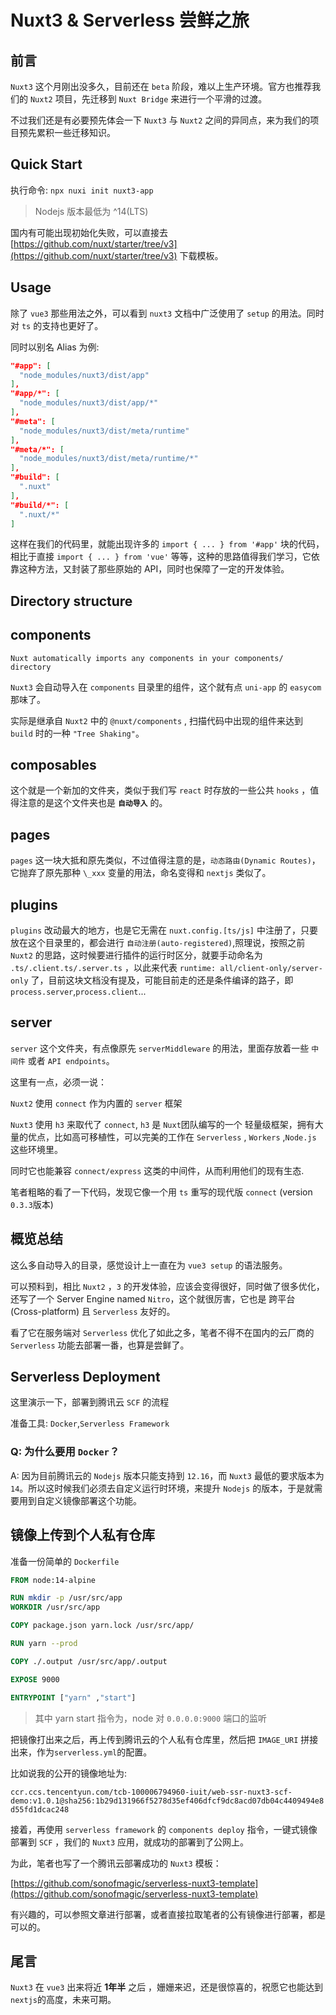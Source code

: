 # Nuxt3 & Serverless 尝鲜之旅

## 前言

`Nuxt3` 这个月刚出没多久，目前还在 `beta` 阶段，难以上生产环境。官方也推荐我们的 `Nuxt2` 项目，先迁移到 `Nuxt Bridge` 来进行一个平滑的过渡。

不过我们还是有必要预先体会一下 `Nuxt3` 与 `Nuxt2` 之间的异同点，来为我们的项目预先累积一些迁移知识。

## Quick Start

执行命令: `npx nuxi init nuxt3-app`

> Nodejs 版本最低为 ^14(LTS)

国内有可能出现初始化失败，可以直接去 [https://github.com/nuxt/starter/tree/v3](https://github.com/nuxt/starter/tree/v3) 下载模板。

## Usage

除了 `vue3` 那些用法之外，可以看到 `nuxt3` 文档中广泛使用了 `setup` 的用法。同时对 `ts` 的支持也更好了。

同时以别名 Alias 为例:

```json
"#app": [
  "node_modules/nuxt3/dist/app"
],
"#app/*": [
  "node_modules/nuxt3/dist/app/*"
],
"#meta": [
  "node_modules/nuxt3/dist/meta/runtime"
],
"#meta/*": [
  "node_modules/nuxt3/dist/meta/runtime/*"
],
"#build": [
  ".nuxt"
],
"#build/*": [
  ".nuxt/*"
]
```

这样在我们的代码里，就能出现许多的 `import { ... } from '#app'` 块的代码，相比于直接 `import { ... } from 'vue'` 等等，这种的思路值得我们学习，它依靠这种方法，又封装了那些原始的 API，同时也保障了一定的开发体验。

## Directory structure

## components

`Nuxt automatically imports any components in your components/ directory`

`Nuxt3` 会自动导入在 `components` 目录里的组件，这个就有点 `uni-app` 的 `easycom` 那味了。

实际是继承自 `Nuxt2` 中的 `@nuxt/components` , 扫描代码中出现的组件来达到 `build` 时的一种 `"Tree Shaking"`。

## composables

这个就是一个新加的文件夹，类似于我们写 `react` 时存放的一些公共 `hooks` ，值得注意的是这个文件夹也是 **`自动导入`** 的。

## pages

`pages` 这一块大抵和原先类似，不过值得注意的是，`动态路由(Dynamic Routes)`，它抛弃了原先那种 `\_xxx` 变量的用法，命名变得和 `nextjs` 类似了。

## plugins

`plugins` 改动最大的地方，也是它无需在 `nuxt.config.[ts/js]` 中注册了，只要放在这个目录里的，都会进行 `自动注册(auto-registered)`,照理说，按照之前 `Nuxt2` 的思路，这时候要进行插件的运行时区分，就要手动命名为 `.ts/.client.ts/.server.ts` ，以此来代表 `runtime: all/client-only/server-only` 了，目前这块文档没有提及，可能目前走的还是条件编译的路子，即 `process.server`,`process.client`...

## server

`server` 这个文件夹，有点像原先 `serverMiddleware` 的用法，里面存放着一些 `中间件` 或者 `API endpoints`。

这里有一点，必须一说：

`Nuxt2` 使用 `connect` 作为内置的 `server` 框架

`Nuxt3` 使用 `h3` 来取代了 `connect`, `h3` 是 `Nuxt`团队编写的一个
轻量级框架，拥有大量的优点，比如高可移植性，可以完美的工作在 `Serverless` , `Workers` ,`Node.js` 这些环境里。

同时它也能兼容 `connect/express` 这类的中间件，从而利用他们的现有生态.

笔者粗略的看了一下代码，发现它像一个用 `ts` 重写的现代版 `connect` (version `0.3.3`版本)

## 概览总结

这么多自动导入的目录，感觉设计上一直在为 `vue3 setup` 的语法服务。

可以预料到，相比 `Nuxt2` ，`3` 的开发体验，应该会变得很好，同时做了很多优化，还写了一个 Server Engine named `Nitro`，这个就很厉害，它也是 跨平台(Cross-platform) 且 `Serverless` 友好的。

看了它在服务端对 `Serverless` 优化了如此之多，笔者不得不在国内的云厂商的 `Serverless` 功能去部署一番，也算是尝鲜了。

## Serverless Deployment

这里演示一下，部署到腾讯云 `SCF` 的流程

准备工具: `Docker`,`Serverless Framework`

### Q: 为什么要用 `Docker`？ 

A: 因为目前腾讯云的 `Nodejs` 版本只能支持到 `12.16`，而 `Nuxt3` 最低的要求版本为 `14`。所以这时候我们必须去自定义运行时环境，来提升 `Nodejs` 的版本，于是就需要用到自定义镜像部署这个功能。

## 镜像上传到个人私有仓库

准备一份简单的 `Dockerfile`
```dockerfile
FROM node:14-alpine

RUN mkdir -p /usr/src/app
WORKDIR /usr/src/app

COPY package.json yarn.lock /usr/src/app/

RUN yarn --prod

COPY ./.output /usr/src/app/.output

EXPOSE 9000

ENTRYPOINT ["yarn" ,"start"]
```

> 其中 yarn start 指令为，node 对 `0.0.0.0:9000` 端口的监听

把镜像打出来之后，再上传到腾讯云的个人私有仓库里，然后把 `IMAGE_URI` 拼接出来，作为`serverless.yml`的配置。

比如说我的公开的镜像地址为:

`ccr.ccs.tencentyun.com/tcb-100006794960-iuit/web-ssr-nuxt3-scf-demo:v1.0.1@sha256:1b29d131966f5278d35ef406dfcf9dc8acd07db04c4409494e8d55fd1dcac248`

接着，再使用 `serverless framework` 的 `components deploy` 指令，一键式镜像部署到 `SCF` ，我们的 `Nuxt3` 应用，就成功的部署到了公网上。

为此，笔者也写了一个腾讯云部署成功的 `Nuxt3` 模板：

[https://github.com/sonofmagic/serverless-nuxt3-template](https://github.com/sonofmagic/serverless-nuxt3-template)

有兴趣的，可以参照文章进行部署，或者直接拉取笔者的公有镜像进行部署，都是可以的。

## 尾言

`Nuxt3` 在 `vue3` 出来将近 **1年半** 之后 ，姗姗来迟，还是很惊喜的，祝愿它也能达到 `nextjs`的高度，未来可期。




